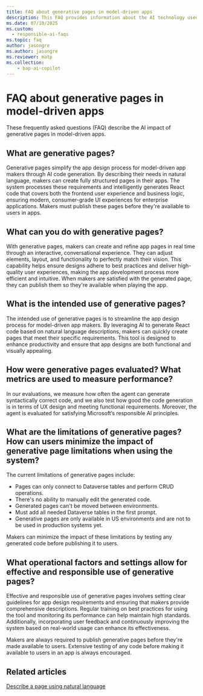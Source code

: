 ```yaml
---
title: FAQ about generative pages in model-driven apps
description: This FAQ provides information about the AI technology used in the generative pages feature with key considerations and details about how AI is used, how it was tested and evaluated, and any specific limitations.
ms.date: 07/10/2025
ms.custom: 
  - responsible-ai-faqs
ms.topic: faq
author: jasongre
ms.author: jasongre 
ms.reviewer: matp
ms.collection: 
    - bap-ai-copilot 
---
```

# FAQ about generative pages in model-driven apps

These frequently asked questions (FAQ) describe the AI impact of generative pages in model-driven apps.

## What are generative pages?

Generative pages simplify the app design process for model-driven app makers through AI code generation. By describing their needs in natural language, makers can create fully structured pages in their apps. The system processes these requirements and intelligently generates React code that covers both the frontend user experience and business logic, ensuring modern, consumer-grade UI experiences for enterprise applications. Makers must publish these pages before they're available to users in apps.

## What can you do with generative pages? 

With generative pages, makers can create and refine app pages in real time through an interactive, conversational experience. They can adjust elements, layout, and functionality to perfectly match their vision. This capability helps ensure designs adhere to best practices and deliver high-quality user experiences, making the app development process more efficient and intuitive. When makers are satisfied with the generated page, they can publish them so they're available when playing the app.

## What is the intended use of generative pages?

The intended use of generative pages is to streamline the app design process for model-driven app makers. By leveraging AI to generate React code based on natural language descriptions, makers can quickly create pages that meet their specific requirements. This tool is designed to enhance productivity and ensure that app designs are both functional and visually appealing.

## How were generative pages evaluated? What metrics are used to measure performance?

In our evaluations, we measure how often the agent can generate syntactically correct code, and we also test how good the code generation is in terms of UX design and meeting functional requirements. Moreover, the agent is evaluated for satisfying Microsoft’s responsible AI principles.

## What are the limitations of generative pages? How can users minimize the impact of generative page limitations when using the system?

The current limitations of generative pages include:

- Pages can only connect to Dataverse tables and perform CRUD operations.
- There's no ability to manually edit the generated code.
- Generated pages can't be moved between environments.
- Must add all needed Dataverse tables in the first prompt.
- Generative pages are only available in US environments and are not to be used in production systems yet.

Makers can minimize the impact of these limitations by testing any generated code before publishing it to users.

## What operational factors and settings allow for effective and responsible use of generative pages?  

Effective and responsible use of generative pages involves setting clear guidelines for app design requirements and ensuring that makers provide comprehensive descriptions. Regular training on best practices for using the tool and monitoring its performance can help maintain high standards. Additionally, incorporating user feedback and continuously improving the system based on real-world usage can enhance its effectiveness.

Makers are always required to publish generative pages before they're made available to users. Extensive testing of any code before making it available to users in an app is always encouraged.

## Related articles

[Describe a page using natural language](../model-driven-apps/generative-pages.md)
